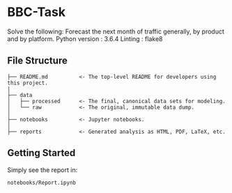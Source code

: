 # BBC-Task
Solve the following:
Forecast the next month of traffic generally, by product and by platform.
Python version : 3.6.4
Linting : flake8

## File Structure

```
├── README.md          <- The top-level README for developers using this project.
|
├── data
│   ├── processed      <- The final, canonical data sets for modeling.
│   └── raw            <- The original, immutable data dump.
│
├── notebooks          <- Jupyter notebooks.
│                         
├── reports            <- Generated analysis as HTML, PDF, LaTeX, etc.
```

## Getting Started
Simply see the report in:
```
notebooks/Report.ipynb
```